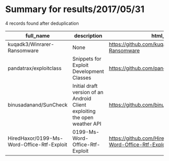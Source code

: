 
# Summary for results/2017/05/31
    
4 records found after deduplication

| full_name | description | html_url | matched_list | matched_count | pushed_at | size | stargazers_count | language | forks_count | vul_ids |
|--------------------------------------------|----------------------------------------------------------------------------|---------------------------------------------------------------|----------------|-----------------|---------------------------|--------|--------------------|------------|---------------|-----------|
| kuqadk3/Winrarer-Ransomware | None | https://github.com/kuqadk3/Winrarer-Ransomware | ['exploit'] | 1 | 2017-05-31 21:39:39+00:00 | 6445 | 30 | C++ | 33 | [] |
| pandatrax/exploitclass | Snippets for Exploit Development Classes | https://github.com/pandatrax/exploitclass | ['exploit'] | 1 | 2017-05-31 23:41:20+00:00 | 3 | 1 | Python | 0 | [] |
| binusadanand/SunCheck | Initial draft version of an Android Client exploiting the open weather API | https://github.com/binusadanand/SunCheck | ['exploit'] | 1 | 2017-05-31 10:42:23+00:00 | 285 | 0 | Java | 0 | [] |
| HiredHaxor/0199-Ms-Word-Office-Rtf-Exploit | 0199-Ms-Word-Office-Rtf-Exploit | https://github.com/HiredHaxor/0199-Ms-Word-Office-Rtf-Exploit | ['exploit'] | 1 | 2017-05-31 14:10:51+00:00 | 7 | 0 | Python | 1 | [] |

